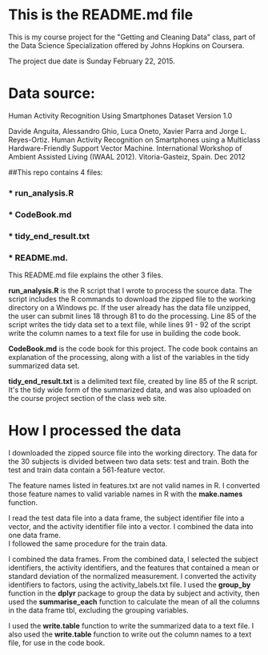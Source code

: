 # This is the README.md file

This is my course project for the "Getting and Cleaning Data" class, part of the Data Science Specialization offered by Johns Hopkins
on Coursera.  

The project due date is Sunday February 22, 2015.

# Data source:
Human Activity Recognition Using Smartphones Dataset
Version 1.0

Davide Anguita, Alessandro Ghio, Luca Oneto, Xavier Parra and Jorge L. Reyes-Ortiz. Human Activity Recognition on Smartphones using a Multiclass Hardware-Friendly Support Vector Machine. International Workshop of Ambient Assisted Living (IWAAL 2012). Vitoria-Gasteiz, Spain. Dec 2012

##This repo contains 4 files:
### * run_analysis.R
### * CodeBook.md
### * tidy_end_result.txt
### * README.md.

This README.md file explains the other 3 files.  

**run_analysis.R** is the R script that I wrote to process the source data.  The script includes the R commands to download the zipped file to the working directory on a Windows pc.  If the user already has
the data file unzipped, the user can submit lines 18 through 81 to do the processing.  Line 85 of the script writes the tidy data set to a text file, while lines 91 - 92 of the script write the column names 
to a text file for use in building the code book.

**CodeBook.md** is the code book for this project.  The code book contains an explanation of the processing, along with a list of the variables in the tidy summarized data set.

**tidy_end_result.txt** is a delimited text file, created by line 85 of the R script.  It's the tidy wide form of the summarized data, and was also uploaded on the course project section of the class web site.  

# How I processed the data

I downloaded the zipped source file into the working directory.  The data for the 30 subjects is divided between two data sets:  test and train.  Both the test and train data contain a 561-feature vector.  

The feature names listed in features.txt are not valid names in R.  I converted those feature names to valid variable names in R with the **make.names** function. 

I read the test data file into a data frame, the subject identifier file into a vector, and the activity identifier file into a vector.  I combined the data into one data frame.  
I followed the same procedure for the train data.  

I combined the data frames.  From the combined data, I selected the subject identifiers, the activity identifiers, and the features that contained a mean or standard deviation of the normalized measurement.
I converted the activity identifiers to factors, using the activity_labels.txt file.  I used the **group_by** function in the **dplyr** package to group the data by subject and activity, then used the
**summarise_each** function to calculate the mean of all the columns in the data frame tbl, excluding the grouping variables.  

I used the **write.table** function to write the summarized data to a text file.  I also used the **write.table** function to write out the column names to a text file, for use in the code book.    